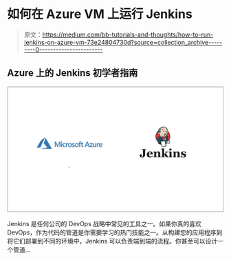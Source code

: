 # 如何在 Azure VM 上运行 Jenkins

> 原文：<https://medium.com/bb-tutorials-and-thoughts/how-to-run-jenkins-on-azure-vm-73e24804730d?source=collection_archive---------0----------------------->

## Azure 上的 Jenkins 初学者指南

![](img/35371a129f0fc1baf08ef251a7334c91.png)

Jenkins 是任何公司的 DevOps 战略中常见的工具之一。如果你真的喜欢 DevOps，作为代码的管道是你需要学习的热门技能之一。从构建您的应用程序到将它们部署到不同的环境中，Jenkins 可以负责端到端的流程。你甚至可以设计一个管道…